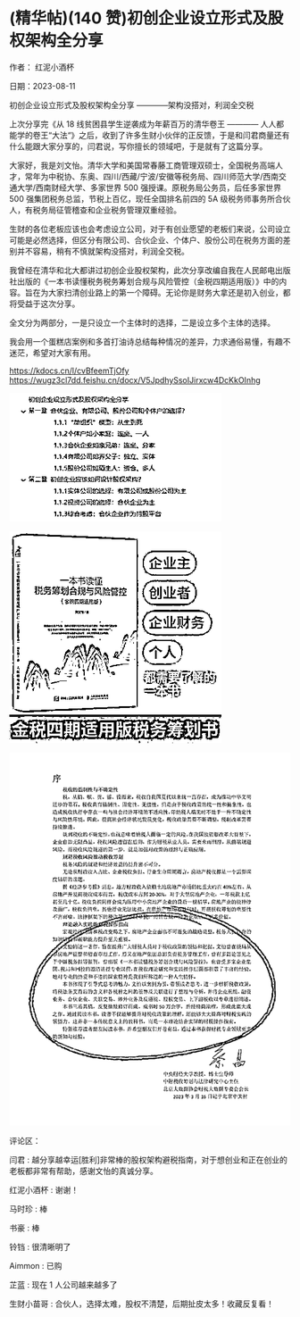 
# (精华帖)(140 赞)初创企业设立形式及股权架构全分享

作者：  红泥小酒杯

日期：2023-08-11

初创企业设立形式及股权架构全分享 ————架构没搭对，利润全交税

上次分享完《从 18 线贫困县学生逆袭成为年薪百万的清华卷王 ———— 人人都能学的卷王“大法“》之后，收到了许多生财小伙伴的正反馈，于是和闫君商量还有什么能跟大家分享的，闫君说，写你擅长的领域吧，于是就有了这篇分享。

 

 

大家好，我是刘文怡。清华大学和美国常春藤工商管理双硕士，全国税务高端人才，常年为中税协、东奥、四川/西藏/宁波/安徽等税务局、四川师范大学/西南交通大学/西南财经大学、多家世界 500 强授课。原税务局公务员，后任多家世界 500 强集团税务总监，节税上百亿，现任全国排名前四的 5A 级税务师事务所合伙人，有税务局征管稽查和企业税务管理双重经验。

生财的各位老板应该也会考虑设立公司，对于有创业愿望的老板们来说，公司设立可能是必然选择，但区分有限公司、合伙企业、个体户、股份公司在税务方面的差别并不容易，稍有不慎就架构没搭对，利润全交税。

我曾经在清华和北大都讲过初创企业股权架构，此次分享改编自我在人民邮电出版社出版的《一本书读懂税务税务筹划合规与风险管控（金税四期适用版）》中的内容。旨在为大家扫清创业路上的第一个障碍。无论你是财务大拿还是初入创业，都将受益于这次分享。

全文分为两部分，一是只设立一个主体时的选择，二是设立多个主体的选择。

我会用一个蛋糕店案例和多首打油诗总结每种情况的差异，力求通俗易懂，有趣不迷茫，希望对大家有用。

https://kdocs.cn/l/cvBfeemTjOfy https://wugz3cl7dd.feishu.cn/docx/V5JpdhySsoIJirxcw4DcKkOInhg

![](img/kaigongsi_0183.png)

 

 

![](img/kaigongsi_0186.png)

 

 

![](img/kaigongsi_0189.png)

评论区：

 

 

闫君 : 越分享越幸运[胜利]非常棒的股权架构避税指南，对于想创业和正在创业的老板都非常有帮助，感谢文怡的真诚分享。

红泥小酒杯 : 谢谢！

马时珍 : 棒 

书豪 : 棒

铃铛 : 很清晰明了

Aimmon : 已购

芷蓝 : 现在 1 人公司越来越多了

生财小苗哥 : 合伙人，选择太难，股权不清楚，后期扯皮太多！收藏反复看！
